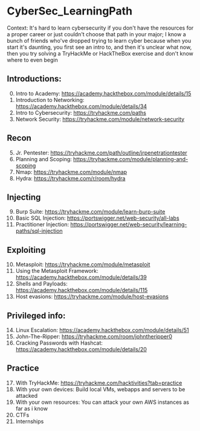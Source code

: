 # CyberSec_LearningPath

Context:
It's hard to learn cybersecurity if you don't have the resources for a proper career or just couldn't choose that path in your major; I know a bunch of friends who've dropped trying to learn cyber because when you start it's daunting, you first see an intro to, and then it's unclear what now, then you try solving a TryHackMe or HackTheBox exercise and don't know where to even begin

## Introductions:
0. Intro to Academy: https://academy.hackthebox.com/module/details/15
1. Introduction to Networking: https://academy.hackthebox.com/module/details/34
2. Intro to Cybersecurity: https://tryhackme.com/paths
3. Network Security: https://tryhackme.com/module/network-security

## Recon
5. Jr. Pentester: https://tryhackme.com/path/outline/jrpenetrationtester
6. Planning and Scoping: https://tryhackme.com/module/planning-and-scoping
7. Nmap: https://tryhackme.com/module/nmap
8. Hydra: https://tryhackme.com/r/room/hydra
## Injecting
9. Burp Suite: https://tryhackme.com/module/learn-burp-suite
10. Basic SQL Injection: https://portswigger.net/web-security/all-labs
11. Practitioner Injection: https://portswigger.net/web-security/learning-paths/sql-injection
## Exploiting
10. Metasploit: https://tryhackme.com/module/metasploit
11. Using the Metasploit Framework: https://academy.hackthebox.com/module/details/39
12. Shells and Payloads: https://academy.hackthebox.com/module/details/115
13. Host evasions: https://tryhackme.com/module/host-evasions
## Privileged info:
14. Linux Escalation: https://academy.hackthebox.com/module/details/51 
15. John-The-Ripper: https://tryhackme.com/room/johntheripper0
16. Cracking Passwords with Hashcat: https://academy.hackthebox.com/module/details/20
## Practice
17. With TryHackMe: https://tryhackme.com/hacktivities?tab=practice
18. With your own devices: Build local VMs, webapps and servers to be attacked
19. With your own resources: You can attack your own AWS instances as far as i know 
20. CTFs
21. Internships
